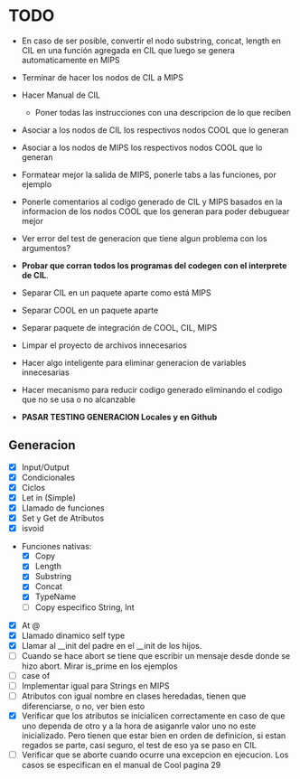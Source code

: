 # TODO

- En caso de ser posible, convertir el nodo substring, concat, length en CIL en una función agregada en CIL que luego se genera automaticamente en MIPS
- Terminar de hacer los nodos de CIL a MIPS
- Hacer Manual de CIL
  - Poner todas las instrucciones con una descripcion de lo que reciben

- Asociar a los nodos de CIL los respectivos nodos COOL que lo generan
- Asociar a los nodos de MIPS los respectivos nodos COOL que lo generan
- Formatear mejor la salida de MIPS, ponerle tabs a las funciones, por ejemplo
- Ponerle comentarios al codigo generado de CIL y MIPS basados en la informacion de los nodos COOL que los generan para poder debuguear mejor

- Ver error del test de generacion que tiene algun problema con los argumentos?

- **Probar que corran todos los programas del codegen con el interprete de CIL**.
- Separar CIL en un paquete aparte como está MIPS
- Separar COOL en un paquete aparte
- Separar paquete de integración de COOL, CIL, MIPS
- Limpar el proyecto de archivos innecesarios
- Hacer algo inteligente para eliminar generacion de variables innecesarias
- Hacer mecanismo para reducir codigo generado eliminando el codigo que no se usa o no alcanzable
- **PASAR TESTING GENERACION Locales y en Github**


## Generacion

- [x] Input/Output
- [x] Condicionales
- [x] Ciclos
- [x] Let in (Simple)
- [x] Llamado de funciones
- [x] Set y Get de Atributos
- [x] isvoid
- Funciones nativas:
  - [x] Copy
  - [x] Length
  - [x] Substring
  - [x] Concat
  - [x] TypeName
  - [ ] Copy especifico String, Int
- [x] At @
- [x] Llamado dinamico self type
- [x] Llamar al __init del padre en el __init de los hijos.
- [ ] Cuando se hace abort se tiene que escribir un mensaje desde donde se hizo abort. Mirar is_prime en los ejemplos
- [ ] case of
- [ ] Implementar igual para Strings en MIPS
- [ ] Atributos con igual nombre en clases heredadas, tienen que diferenciarse, o no, ver bien esto
- [x] Verificar que los atributos se inicialicen correctamente en caso de que uno dependa de otro y a la hora de asiganrle valor uno no este inicializado. Pero tienen que estar bien en orden de definicion, si estan regados se parte, casi seguro, el test de eso ya se paso en CIL
- [ ] Verificar que se aborte cuando ocurre una excepcion en ejecucion. Los casos se especifican en el manual de Cool pagina 29